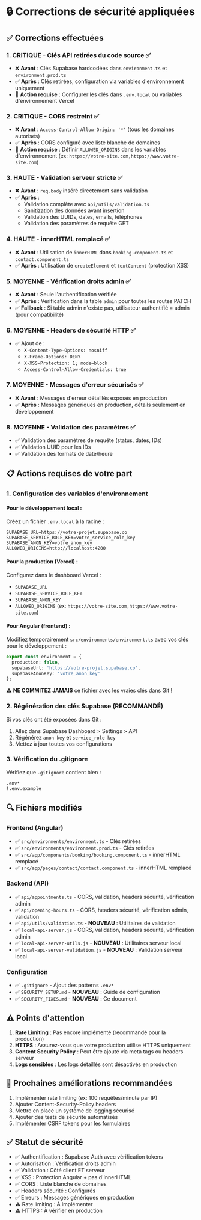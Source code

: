 # 🔒 Corrections de sécurité appliquées

## ✅ Corrections effectuées

### 1. **CRITIQUE** - Clés API retirées du code source ✅
- ❌ **Avant** : Clés Supabase hardcodées dans `environment.ts` et `environment.prod.ts`
- ✅ **Après** : Clés retirées, configuration via variables d'environnement uniquement
- 📝 **Action requise** : Configurer les clés dans `.env.local` ou variables d'environnement Vercel

### 2. **CRITIQUE** - CORS restreint ✅
- ❌ **Avant** : `Access-Control-Allow-Origin: '*'` (tous les domaines autorisés)
- ✅ **Après** : CORS configuré avec liste blanche de domaines
- 📝 **Action requise** : Définir `ALLOWED_ORIGINS` dans les variables d'environnement (ex: `https://votre-site.com,https://www.votre-site.com`)

### 3. **HAUTE** - Validation serveur stricte ✅
- ❌ **Avant** : `req.body` inséré directement sans validation
- ✅ **Après** : 
  - Validation complète avec `api/utils/validation.ts`
  - Sanitization des données avant insertion
  - Validation des UUIDs, dates, emails, téléphones
  - Validation des paramètres de requête GET

### 4. **HAUTE** - innerHTML remplacé ✅
- ❌ **Avant** : Utilisation de `innerHTML` dans `booking.component.ts` et `contact.component.ts`
- ✅ **Après** : Utilisation de `createElement` et `textContent` (protection XSS)

### 5. **MOYENNE** - Vérification droits admin ✅
- ❌ **Avant** : Seule l'authentification vérifiée
- ✅ **Après** : Vérification dans la table `admin` pour toutes les routes PATCH
- ✅ **Fallback** : Si table admin n'existe pas, utilisateur authentifié = admin (pour compatibilité)

### 6. **MOYENNE** - Headers de sécurité HTTP ✅
- ✅ Ajout de :
  - `X-Content-Type-Options: nosniff`
  - `X-Frame-Options: DENY`
  - `X-XSS-Protection: 1; mode=block`
  - `Access-Control-Allow-Credentials: true`

### 7. **MOYENNE** - Messages d'erreur sécurisés ✅
- ❌ **Avant** : Messages d'erreur détaillés exposés en production
- ✅ **Après** : Messages génériques en production, détails seulement en développement

### 8. **MOYENNE** - Validation des paramètres ✅
- ✅ Validation des paramètres de requête (status, dates, IDs)
- ✅ Validation UUID pour les IDs
- ✅ Validation des formats de date/heure

## 📋 Actions requises de votre part

### 1. Configuration des variables d'environnement

#### Pour le développement local :
Créez un fichier `.env.local` à la racine :
```env
SUPABASE_URL=https://votre-projet.supabase.co
SUPABASE_SERVICE_ROLE_KEY=votre_service_role_key
SUPABASE_ANON_KEY=votre_anon_key
ALLOWED_ORIGINS=http://localhost:4200
```

#### Pour la production (Vercel) :
Configurez dans le dashboard Vercel :
- `SUPABASE_URL`
- `SUPABASE_SERVICE_ROLE_KEY`
- `SUPABASE_ANON_KEY`
- `ALLOWED_ORIGINS` (ex: `https://votre-site.com,https://www.votre-site.com`)

#### Pour Angular (frontend) :
Modifiez temporairement `src/environments/environment.ts` avec vos clés pour le développement :
```typescript
export const environment = {
  production: false,
  supabaseUrl: 'https://votre-projet.supabase.co',
  supabaseAnonKey: 'votre_anon_key'
};
```

⚠️ **NE COMMITEZ JAMAIS** ce fichier avec les vraies clés dans Git !

### 2. Régénération des clés Supabase (RECOMMANDÉ)

Si vos clés ont été exposées dans Git :
1. Allez dans Supabase Dashboard > Settings > API
2. Régénérez `anon key` et `service_role key`
3. Mettez à jour toutes vos configurations

### 3. Vérification du .gitignore

Vérifiez que `.gitignore` contient bien :
```
.env*
!.env.example
```

## 🔍 Fichiers modifiés

### Frontend (Angular)
- ✅ `src/environments/environment.ts` - Clés retirées
- ✅ `src/environments/environment.prod.ts` - Clés retirées
- ✅ `src/app/components/booking/booking.component.ts` - innerHTML remplacé
- ✅ `src/app/pages/contact/contact.component.ts` - innerHTML remplacé

### Backend (API)
- ✅ `api/appointments.ts` - CORS, validation, headers sécurité, vérification admin
- ✅ `api/opening-hours.ts` - CORS, headers sécurité, vérification admin, validation
- ✅ `api/utils/validation.ts` - **NOUVEAU** : Utilitaires de validation
- ✅ `local-api-server.js` - CORS, validation, headers sécurité, vérification admin
- ✅ `local-api-server-utils.js` - **NOUVEAU** : Utilitaires serveur local
- ✅ `local-api-server-validation.js` - **NOUVEAU** : Validation serveur local

### Configuration
- ✅ `.gitignore` - Ajout des patterns `.env*`
- ✅ `SECURITY_SETUP.md` - **NOUVEAU** : Guide de configuration
- ✅ `SECURITY_FIXES.md` - **NOUVEAU** : Ce document

## ⚠️ Points d'attention

1. **Rate Limiting** : Pas encore implémenté (recommandé pour la production)
2. **HTTPS** : Assurez-vous que votre production utilise HTTPS uniquement
3. **Content Security Policy** : Peut être ajouté via meta tags ou headers serveur
4. **Logs sensibles** : Les logs détaillés sont désactivés en production

## 🎯 Prochaines améliorations recommandées

1. Implémenter rate limiting (ex: 100 requêtes/minute par IP)
2. Ajouter Content-Security-Policy headers
3. Mettre en place un système de logging sécurisé
4. Ajouter des tests de sécurité automatisés
5. Implémenter CSRF tokens pour les formulaires

## ✅ Statut de sécurité

- ✅ Authentification : Supabase Auth avec vérification tokens
- ✅ Autorisation : Vérification droits admin
- ✅ Validation : Côté client ET serveur
- ✅ XSS : Protection Angular + pas d'innerHTML
- ✅ CORS : Liste blanche de domaines
- ✅ Headers sécurité : Configurés
- ✅ Erreurs : Messages génériques en production
- ⚠️ Rate limiting : À implémenter
- ⚠️ HTTPS : À vérifier en production

